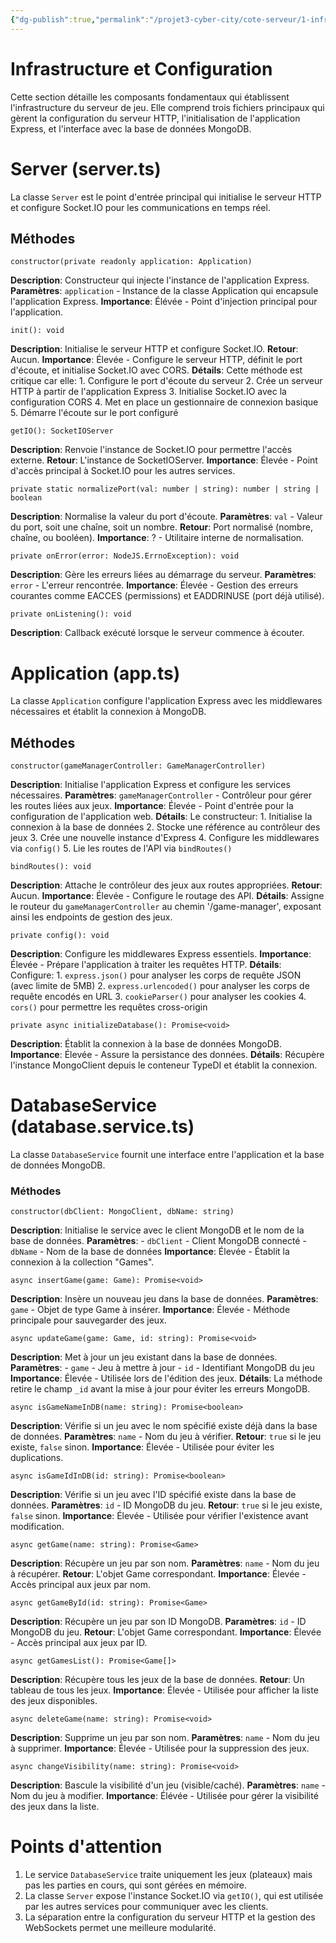 ```yaml
---
{"dg-publish":true,"permalink":"/projet3-cyber-city/cote-serveur/1-infrastructure-et-configuration/"}
---
```


# Infrastructure et Configuration

Cette section détaille les composants fondamentaux qui établissent l'infrastructure du serveur de jeu. Elle comprend trois fichiers principaux qui gèrent la configuration du serveur HTTP, l'initialisation de l'application Express, et l'interface avec la base de données MongoDB.

# Server (server.ts)

La classe `Server` est le point d'entrée principal qui initialise le serveur HTTP et configure Socket.IO pour les communications en temps réel.

## Méthodes

`constructor(private readonly application: Application)`

**Description**: Constructeur qui injecte l'instance de l'application Express.
**Paramètres**: `application` - Instance de la classe Application qui encapsule l'application Express.
**Importance**: Élévée - Point d'injection principal pour l'application.

`init(): void`

**Description**: Initialise le serveur HTTP et configure Socket.IO.
**Retour**: Aucun.
**Importance**: Élevée - Configure le serveur HTTP, définit le port d'écoute, et initialise Socket.IO avec CORS.
**Détails**: Cette méthode est critique car elle:
    1. Configure le port d'écoute du serveur
    2. Crée un serveur HTTP à partir de l'application Express
    3. Initialise Socket.IO avec la configuration CORS
    4. Met en place un gestionnaire de connexion basique
    5. Démarre l'écoute sur le port configuré

`getIO(): SocketIOServer`

**Description**: Renvoie l'instance de Socket.IO pour permettre l'accès externe.
**Retour**: L'instance de SocketIOServer.
**Importance**: Élevée - Point d'accès principal à Socket.IO pour les autres services.

`private static normalizePort(val: number | string): number | string | boolean`

**Description**: Normalise la valeur du port d'écoute.
**Paramètres**: `val` - Valeur du port, soit une chaîne, soit un nombre.
**Retour**: Port normalisé (nombre, chaîne, ou booléen).
**Importance**: ? - Utilitaire interne de normalisation.

`private onError(error: NodeJS.ErrnoException): void`

**Description**: Gère les erreurs liées au démarrage du serveur.
**Paramètres**: `error` - L'erreur rencontrée.
**Importance**: Élevée - Gestion des erreurs courantes comme EACCES (permissions) et EADDRINUSE (port déjà utilisé).

`private onListening(): void`

**Description**: Callback exécuté lorsque le serveur commence à écouter.



# Application (app.ts)

La classe `Application` configure l'application Express avec les middlewares nécessaires et établit la connexion à MongoDB.

## Méthodes

`constructor(gameManagerController: GameManagerController)`

**Description**: Initialise l'application Express et configure les services nécessaires.
**Paramètres**: `gameManagerController` - Contrôleur pour gérer les routes liées aux jeux.
**Importance**: Élevée - Point d'entrée pour la configuration de l'application web.
**Détails**: Le constructeur:
    1. Initialise la connexion à la base de données
    2. Stocke une référence au contrôleur des jeux
    3. Crée une nouvelle instance d'Express
    4. Configure les middlewares via `config()`
    5. Lie les routes de l'API via `bindRoutes()`

`bindRoutes(): void`

**Description**: Attache le contrôleur des jeux aux routes appropriées.
**Retour**: Aucun.
**Importance**: Élevée - Configure le routage des API.
**Détails**: Assigne le routeur du `gameManagerController` au chemin '/game-manager', exposant ainsi les endpoints de gestion des jeux.

`private config(): void`

**Description**: Configure les middlewares Express essentiels.
**Importance**: Élevée - Prépare l'application à traiter les requêtes HTTP.
**Détails**: Configure:
    1. `express.json()` pour analyser les corps de requête JSON (avec limite de 5MB)
    2. `express.urlencoded()` pour analyser les corps de requête encodés en URL
    3. `cookieParser()` pour analyser les cookies
    4. `cors()` pour permettre les requêtes cross-origin

`private async initializeDatabase(): Promise<void>`

**Description**: Établit la connexion à la base de données MongoDB.
**Importance**: Élevée - Assure la persistance des données.
**Détails**: Récupère l'instance MongoClient depuis le conteneur TypeDI et établit la connexion.

# DatabaseService (database.service.ts)

La classe `DatabaseService` fournit une interface entre l'application et la base de données MongoDB.

### Méthodes

`constructor(dbClient: MongoClient, dbName: string)`

**Description**: Initialise le service avec le client MongoDB et le nom de la base de données.
**Paramètres**:
    - `dbClient` - Client MongoDB connecté
    - `dbName` - Nom de la base de données
**Importance**: Élevée - Établit la connexion à la collection "Games".

`async insertGame(game: Game): Promise<void>`

**Description**: Insère un nouveau jeu dans la base de données.
**Paramètres**: `game` - Objet de type Game à insérer.
**Importance**: Élevée - Méthode principale pour sauvegarder des jeux.

`async updateGame(game: Game, id: string): Promise<void>`

**Description**: Met à jour un jeu existant dans la base de données.
**Paramètres**:
    - `game` - Jeu à mettre à jour
    - `id` - Identifiant MongoDB du jeu
**Importance**: Élevée - Utilisée lors de l'édition des jeux.
**Détails**: La méthode retire le champ `_id` avant la mise à jour pour éviter les erreurs MongoDB.

`async isGameNameInDB(name: string): Promise<boolean>`

**Description**: Vérifie si un jeu avec le nom spécifié existe déjà dans la base de données.
**Paramètres**: `name` - Nom du jeu à vérifier.
**Retour**: `true` si le jeu existe, `false` sinon.
**Importance**: Élevée - Utilisée pour éviter les duplications.

`async isGameIdInDB(id: string): Promise<boolean>`

**Description**: Vérifie si un jeu avec l'ID spécifié existe dans la base de données.
**Paramètres**: `id` - ID MongoDB du jeu.
**Retour**: `true` si le jeu existe, `false` sinon.
**Importance**: Élevée - Utilisée pour vérifier l'existence avant modification.

`async getGame(name: string): Promise<Game>`

**Description**: Récupère un jeu par son nom.
**Paramètres**: `name` - Nom du jeu à récupérer.
**Retour**: L'objet Game correspondant.
**Importance**: Élevée - Accès principal aux jeux par nom.

`async getGameById(id: string): Promise<Game>`

**Description**: Récupère un jeu par son ID MongoDB.
**Paramètres**: `id` - ID MongoDB du jeu.
**Retour**: L'objet Game correspondant.
**Importance**: Élevée - Accès principal aux jeux par ID.

`async getGamesList(): Promise<Game[]>`

**Description**: Récupère tous les jeux de la base de données.
**Retour**: Un tableau de tous les jeux.
**Importance**: Élevée - Utilisée pour afficher la liste des jeux disponibles.

`async deleteGame(name: string): Promise<void>`

**Description**: Supprime un jeu par son nom.
**Paramètres**: `name` - Nom du jeu à supprimer.
**Importance**: Élevée - Utilisée pour la suppression des jeux.

`async changeVisibility(name: string): Promise<void>`

**Description**: Bascule la visibilité d'un jeu (visible/caché).
**Paramètres**: `name` - Nom du jeu à modifier.
**Importance**: Élévée - Utilisée pour gérer la visibilité des jeux dans la liste.


# Points d'attention

1. Le service `DatabaseService` traite uniquement les jeux (plateaux) mais pas les parties en cours, qui sont gérées en mémoire.
2. La classe `Server` expose l'instance Socket.IO via `getIO()`, qui est utilisée par les autres services pour communiquer avec les clients.
3. La séparation entre la configuration du serveur HTTP et la gestion des WebSockets permet une meilleure modularité.
